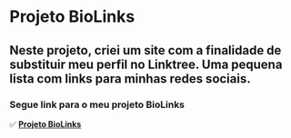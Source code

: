 # Projeto BioLinks
## Neste projeto, criei um site com a finalidade de substituir meu perfil no Linktree. Uma pequena lista com links para minhas redes sociais. 

### Segue link para o meu projeto **BioLinks**
✅ **[Projeto BioLinks](https://vatrinux.github.io/biolinks)**